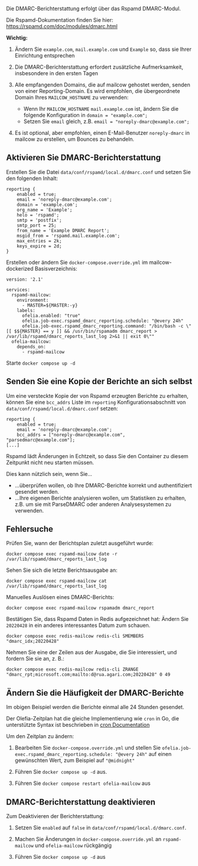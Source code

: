 Die DMARC-Berichterstattung erfolgt über das Rspamd DMARC-Modul.

Die Rspamd-Dokumentation finden Sie hier: https://rspamd.com/doc/modules/dmarc.html

**Wichtig:**

1. Ändern Sie `example.com`, `mail.example.com` und `Example` so, dass sie Ihrer Einrichtung entsprechen

2. Die DMARC-Berichterstattung erfordert zusätzliche Aufmerksamkeit, insbesondere in den ersten Tagen

3. Alle empfangenden Domains, die auf mailcow gehostet werden, senden von einer Reporting-Domain. Es wird empfohlen, die übergeordnete Domain Ihres `MAILCOW_HOSTNAME` zu verwenden:
    - Wenn Ihr `MAILCOW_HOSTNAME` `mail.example.com` ist, ändern Sie die folgende Konfiguration in `domain = "example.com";`
    - Setzen Sie `email` gleich, z.B. `email = "noreply-dmarc@example.com";`

4. Es ist optional, aber empfohlen, einen E-Mail-Benutzer `noreply-dmarc` in mailcow zu erstellen, um Bounces zu behandeln.

## Aktivieren Sie DMARC-Berichterstattung

Erstellen Sie die Datei `data/conf/rspamd/local.d/dmarc.conf` und setzen Sie den folgenden Inhalt:

```
reporting {
    enabled = true;
    email = 'noreply-dmarc@example.com';
    domain = 'example.com';
    org_name = 'Example';
    helo = 'rspamd';
    smtp = 'postfix';
    smtp_port = 25;
    from_name = 'Example DMARC Report';
    msgid_from = 'rspamd.mail.example.com';
    max_entries = 2k;
    keys_expire = 2d;
}
```

Erstellen oder ändern Sie `docker-compose.override.yml` im mailcow-dockerized Basisverzeichnis:

```
version: '2.1'

services:
  rspamd-mailcow:
    environment:
      - MASTER=${MASTER:-y}
    labels:
      ofelia.enabled: "true"
      ofelia.job-exec.rspamd_dmarc_reporting.schedule: "@every 24h"
      ofelia.job-exec.rspamd_dmarc_reporting.command: "/bin/bash -c \"[[ $${MASTER} == y ]] && /usr/bin/rspamadm dmarc_report > /var/lib/rspamd/dmarc_reports_last_log 2>&1 || exit 0\""
  ofelia-mailcow:
    depends_on:
      - rspamd-mailcow
```

Starte `docker compose up -d`

## Senden Sie eine Kopie der Berichte an sich selbst

Um eine versteckte Kopie der von Rspamd erzeugten Berichte zu erhalten, können Sie eine `bcc_addrs` Liste im `reporting` Konfigurationsabschnitt von `data/conf/rspamd/local.d/dmarc.conf` setzen:

```
reporting {
    enabled = true;
    email = 'noreply-dmarc@example.com';
    bcc_addrs = ["noreply-dmarc@example.com", "parsedmarc@example.com"];
[...]
```

Rspamd lädt Änderungen in Echtzeit, so dass Sie den Container zu diesem Zeitpunkt nicht neu starten müssen.

Dies kann nützlich sein, wenn Sie...

- ...überprüfen wollen, ob Ihre DMARC-Berichte korrekt und authentifiziert gesendet werden.
- ...Ihre eigenen Berichte analysieren wollen, um Statistiken zu erhalten, z.B. um sie mit ParseDMARC oder anderen Analysesystemen zu verwenden.

## Fehlersuche

Prüfen Sie, wann der Berichtsplan zuletzt ausgeführt wurde:

```
docker compose exec rspamd-mailcow date -r /var/lib/rspamd/dmarc_reports_last_log
```

Sehen Sie sich die letzte Berichtsausgabe an:

```
docker compose exec rspamd-mailcow cat /var/lib/rspamd/dmarc_reports_last_log
```

Manuelles Auslösen eines DMARC-Berichts:

```
docker compose exec rspamd-mailcow rspamadm dmarc_report
```

Bestätigen Sie, dass Rspamd Daten in Redis aufgezeichnet hat:
Ändern Sie `20220428` in ein anderes interessantes Datum zum schauen.

```
docker compose exec redis-mailcow redis-cli SMEMBERS "dmarc_idx;20220428"
```

Nehmen Sie eine der Zeilen aus der Ausgabe, die Sie interessiert, und fordern Sie sie an, z. B.:

```
docker compose exec redis-mailcow redis-cli ZRANGE "dmarc_rpt;microsoft.com;mailto:d@rua.agari.com;20220428" 0 49
```


## Ändern Sie die Häufigkeit der DMARC-Berichte

Im obigen Beispiel werden die Berichte einmal alle 24 Stunden gesendet.

Der Olefia-Zeitplan hat die gleiche Implementierung wie `cron` in Go, die unterstützte Syntax ist beschrieben in [cron Documentation](https://pkg.go.dev/github.com/robfig/cron)

Um den Zeitplan zu ändern:

1. Bearbeiten Sie `docker-compose.override.yml` und stellen Sie `ofelia.job-exec.rspamd_dmarc_reporting.schedule: "@every 24h"` auf einen gewünschten Wert, zum Beispiel auf `"@midnight"`

2. Führen Sie `docker compose up -d` aus.

3. Führen Sie `docker compose restart ofelia-mailcow` aus

## DMARC-Berichterstattung deaktivieren

Zum Deaktivieren der Berichterstattung:

1. Setzen Sie `enabled` auf `false` in `data/conf/rspamd/local.d/dmarc.conf`.

2. Machen Sie Änderungen in `docker-compose.override.yml` an `rspamd-mailcow` und `ofelia-mailcow` rückgängig

3. Führen Sie `docker compose up -d` aus
